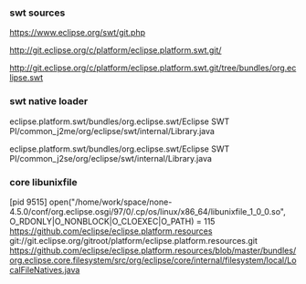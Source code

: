 
### swt sources

https://www.eclipse.org/swt/git.php

http://git.eclipse.org/c/platform/eclipse.platform.swt.git/

http://git.eclipse.org/c/platform/eclipse.platform.swt.git/tree/bundles/org.eclipse.swt

### swt native loader

eclipse.platform.swt/bundles/org.eclipse.swt/Eclipse SWT PI/common_j2me/org/eclipse/swt/internal/Library.java

eclipse.platform.swt/bundles/org.eclipse.swt/Eclipse SWT PI/common_j2se/org/eclipse/swt/internal/Library.java

### core libunixfile

[pid  9515] open("/home/work/space/none-4.5.0/conf/org.eclipse.osgi/97/0/.cp/os/linux/x86_64/libunixfile_1_0_0.so", O_RDONLY|O_NONBLOCK|O_CLOEXEC|O_PATH) = 115
https://github.com/eclipse/eclipse.platform.resources
git://git.eclipse.org/gitroot/platform/eclipse.platform.resources.git
https://github.com/eclipse/eclipse.platform.resources/blob/master/bundles/org.eclipse.core.filesystem/src/org/eclipse/core/internal/filesystem/local/LocalFileNatives.java
